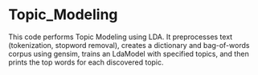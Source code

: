 # Topic_Modeling
This code performs Topic Modeling using LDA. It preprocesses text (tokenization, stopword removal), creates a dictionary and bag-of-words corpus using gensim, trains an LdaModel with specified topics, and then prints the top words for each discovered topic.

